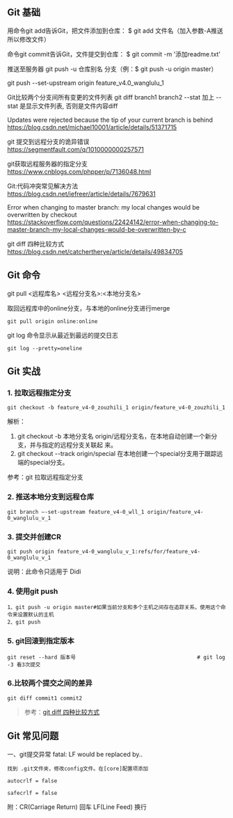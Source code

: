 ## Git 基础

用命令git add告诉Git，把文件添加到仓库：
 $ git add 文件名（加入参数-A推送所以修改文件） 


命令git commit告诉Git，文件提交到仓库： 
$ git commit -m '添加readme.txt' 

推送至服务器
git push -u 仓库别名 分支（例：$ git push -u origin master）

git push --set-upstream origin feature_v4.0_wanglulu_1

Git比较两个分支间所有变更的文件列表
git diff branch1 branch2 --stat
加上 --stat 是显示文件列表, 否则是文件内容diff

Updates were rejected because the tip of your current branch is behind
https://blog.csdn.net/michael10001/article/details/51371715

git 提交到远程分支的诡异错误
https://segmentfault.com/q/1010000000257571

git获取远程服务器的指定分支
https://www.cnblogs.com/phpper/p/7136048.html

Git:代码冲突常见解决方法
https://blog.csdn.net/iefreer/article/details/7679631

Error when changing to master branch: my local changes would be overwritten by checkout
https://stackoverflow.com/questions/22424142/error-when-changing-to-master-branch-my-local-changes-would-be-overwritten-by-c

git diff 四种比较方式	
https://blog.csdn.net/catchertherye/article/details/49834705







## Git 命令

 git pull <远程库名> <远程分支名>:<本地分支名> 

取回远程库中的online分支，与本地的online分支进行merge

    git pull origin online:online



git log 命令显示从最近到最远的提交日志

    git log --pretty=oneline


## Git 实战

### **1. 拉取远程指定分支**

    git checkout -b feature_v4-0_zouzhili_1 origin/feature_v4-0_zouzhili_1 

解析：

1. git checkout -b 本地分支名 origin/远程分支名，在本地自动创建一个新分支，并与指定的远程分支关联起
   来。
2. git checkout --track origin/special    在本地创建一个special分支用于跟踪远端的special分支。

参考：git 拉取远程指定分支

### **2. 推送本地分支到远程仓库**

```
git branch –-set-upstream feature_v4-0_wll_1 origin/feature_v4-0_wanglulu_v_1
```

### **3. 提交并创建CR**

    git push origin feature_v4-0_wanglulu_v_1:refs/for/feature_v4-0_wanglulu_v_1

说明：此命令只适用于 Didi

### **4. 使用git push**

    1、git push -u origin master#如果当前分支和多个主机之间存在追踪关系，使用这个命令来设置默认的主机
    2、git push

### **5. git回滚到指定版本**

    git reset --hard 版本号                                       # git log -3 看3次提交

### 6.比较两个提交之间的差异

```shell
git diff commit1 commit2 
```

> 参考：[git diff 四种比较方式](https://blog.csdn.net/catchertherye/article/details/49834705)




## Git 常见问题

一、git提交异常 fatal: LF would be replaced by..

```
找到 .git文件夹，修改config文件。在[core]配置项添加

autocrlf = false   

safecrlf = false

```

附：CR(Carriage Return) 回车  LF(Line Feed) 换行
